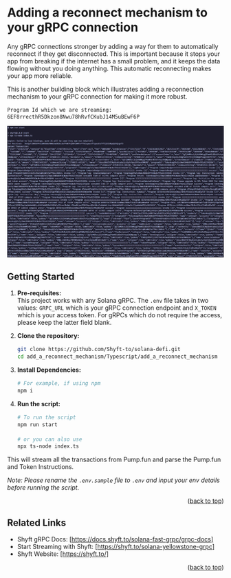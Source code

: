# Adding a reconnect mechanism to your gRPC connection

Any gRPC connections stronger by adding a way for them to automatically reconnect if they get disconnected. This is important because it stops your app from breaking if the internet has a small problem, and it keeps the data flowing without you doing anything. This automatic reconnecting makes your app more reliable.

This is another building block which illustrates adding a reconnection mechanism to your gRPC connection for making it more robust.

```
Program Id which we are streaming: 6EF8rrecthR5Dkzon8Nwu78hRvfCKubJ14M5uBEwF6P
```

![screenshot](assets/stream_parsed_raydium_txns.jpg?raw=true "How to run project")

## Getting Started

1. **Pre-requisites:**  
    This project works with any Solana gRPC. The `.env` file takes in two values: `GRPC_URL` which is your gRPC connection endpoint and `X_TOKEN` which is your access token. For gRPCs which do not require the access, please keep the latter field blank.   

2. **Clone the repository:**
   ```bash
   git clone https://github.com/Shyft-to/solana-defi.git
   cd add_a_reconnect_mechanism/Typescript/add_a_reconnect_mechanism
   ```

3. **Install Dependencies:**

    ```bash
    # For example, if using npm
    npm i
    ```

4. **Run the script:**

    ```bash
    # To run the script
    npm run start

    # or you can also use
    npx ts-node index.ts
    ```
This will stream all the transactions from Pump.fun and parse the Pump.fun and Token Instructions.

*Note: Please rename the `.env.sample` file to `.env` and input your env details before running the script.*

<p align="right">(<a href="#readme-top">back to top</a>)</p>

## Related Links

- Shyft gRPC Docs: [https://docs.shyft.to/solana-fast-grpc/grpc-docs]  
- Start Streaming with Shyft: [https://shyft.to/solana-yellowstone-grpc]  
- Shyft Website: [https://shyft.to/]

<p align="right">(<a href="#readme-top">back to top</a>)</p>